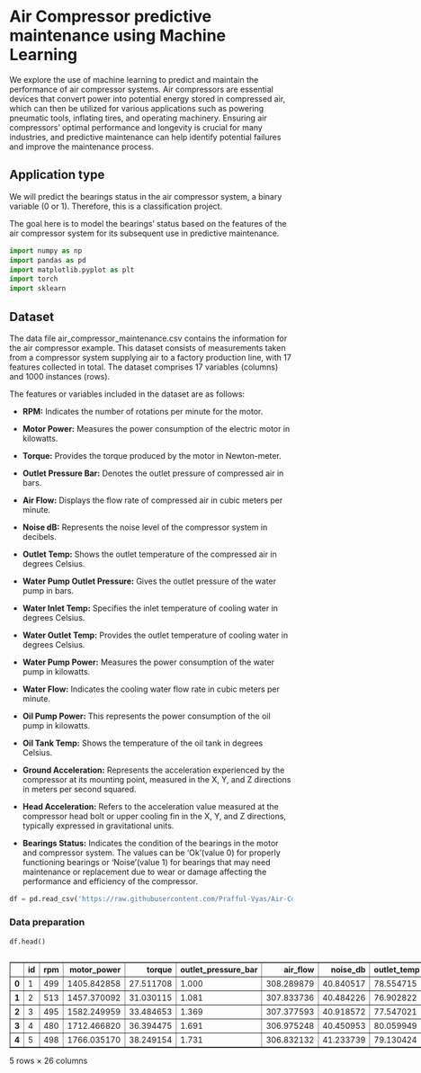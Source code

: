 # Air Compressor predictive maintenance using Machine Learning

We explore the use of machine learning to predict and maintain the performance of air compressor systems. Air compressors are essential devices that convert power into potential energy stored in compressed air, which can then be utilized for various applications such as powering pneumatic tools, inflating tires, and operating machinery. Ensuring air compressors’ optimal performance and longevity is crucial for many industries, and predictive maintenance can help identify potential failures and improve the maintenance process.

## Application type

We will predict the bearings status in the air compressor system, a binary variable (0 or 1). Therefore, this is a classification project.

The goal here is to model the bearings’ status based on the features of the air compressor system for its subsequent use in predictive maintenance.


```python
import numpy as np
import pandas as pd
import matplotlib.pyplot as plt
import torch
import sklearn
```

## Dataset

The data file air_compressor_maintenance.csv contains the information for the air compressor example. This dataset consists of measurements taken from a compressor system supplying air to a factory production line, with 17 features collected in total. The dataset comprises 17 variables (columns) and 1000 instances (rows).

The features or variables included in the dataset are as follows:



* **RPM:** Indicates the number of rotations per minute for the motor.

* **Motor Power:** Measures the power consumption of the electric motor in kilowatts.

* **Torque:** Provides the torque produced by the motor in Newton-meter.

* **Outlet Pressure Bar:** Denotes the outlet pressure of compressed air in bars.

* **Air Flow:** Displays the flow rate of compressed air in cubic meters per minute.

* **Noise dB:** Represents the noise level of the compressor system in decibels.

* **Outlet Temp:** Shows the outlet temperature of the compressed air in degrees Celsius.

* **Water Pump Outlet Pressure:** Gives the outlet pressure of the water pump in bars.

* **Water Inlet Temp:** Specifies the inlet temperature of cooling water in degrees Celsius.

* **Water Outlet Temp:** Provides the outlet temperature of cooling water in degrees Celsius.

* **Water Pump Power:** Measures the power consumption of the water pump in kilowatts.

* **Water Flow:** Indicates the cooling water flow rate in cubic meters per minute.

* **Oil Pump Power:** This represents the power consumption of the oil pump in kilowatts.

* **Oil Tank Temp:** Shows the temperature of the oil tank in degrees Celsius.

* **Ground Acceleration:** Represents the acceleration experienced by the compressor at its mounting point, measured in the X, Y, and Z directions in meters per second squared.

* **Head Acceleration:** Refers to the acceleration value measured at the compressor head bolt or upper cooling fin in the X, Y, and Z directions, typically expressed in gravitational units.

* **Bearings Status:** Indicates the condition of the bearings in the motor and compressor system. The values can be ‘Ok’(value 0) for properly functioning bearings or ‘Noise’(value 1) for bearings that may need maintenance or replacement due to wear or damage affecting the performance and efficiency of the compressor.





```python
df = pd.read_csv('https://raw.githubusercontent.com/Prafful-Vyas/Air-Compressor-predictive-maintenance-using-ML/main/aircompressor.csv')
```

### Data preparation


```python
df.head()
```





  <div id="df-cab05bbc-f856-4873-978d-690b4355c1cc" class="colab-df-container">
    <div>
<style scoped>
    .dataframe tbody tr th:only-of-type {
        vertical-align: middle;
    }

    .dataframe tbody tr th {
        vertical-align: top;
    }

    .dataframe thead th {
        text-align: right;
    }
</style>
<table border="1" class="dataframe">
  <thead>
    <tr style="text-align: right;">
      <th></th>
      <th>id</th>
      <th>rpm</th>
      <th>motor_power</th>
      <th>torque</th>
      <th>outlet_pressure_bar</th>
      <th>air_flow</th>
      <th>noise_db</th>
      <th>outlet_temp</th>
      <th>wpump_outlet_press</th>
      <th>water_inlet_temp</th>
      <th>...</th>
      <th>gaccy</th>
      <th>gaccz</th>
      <th>haccx</th>
      <th>haccy</th>
      <th>haccz</th>
      <th>bearings</th>
      <th>wpump</th>
      <th>radiator</th>
      <th>exvalve</th>
      <th>acmotor</th>
    </tr>
  </thead>
  <tbody>
    <tr>
      <th>0</th>
      <td>1</td>
      <td>499</td>
      <td>1405.842858</td>
      <td>27.511708</td>
      <td>1.000</td>
      <td>308.289879</td>
      <td>40.840517</td>
      <td>78.554715</td>
      <td>2.960632</td>
      <td>43.166392</td>
      <td>...</td>
      <td>0.383773</td>
      <td>2.649801</td>
      <td>1.213344</td>
      <td>1.409218</td>
      <td>2.962484</td>
      <td>0</td>
      <td>0</td>
      <td>0</td>
      <td>0</td>
      <td>Stable</td>
    </tr>
    <tr>
      <th>1</th>
      <td>2</td>
      <td>513</td>
      <td>1457.370092</td>
      <td>31.030115</td>
      <td>1.081</td>
      <td>307.833736</td>
      <td>40.484226</td>
      <td>76.902822</td>
      <td>2.536711</td>
      <td>47.342143</td>
      <td>...</td>
      <td>0.450954</td>
      <td>2.669423</td>
      <td>1.210674</td>
      <td>1.379050</td>
      <td>2.938135</td>
      <td>0</td>
      <td>0</td>
      <td>0</td>
      <td>0</td>
      <td>Stable</td>
    </tr>
    <tr>
      <th>2</th>
      <td>3</td>
      <td>495</td>
      <td>1582.249959</td>
      <td>33.484653</td>
      <td>1.369</td>
      <td>307.377593</td>
      <td>40.918572</td>
      <td>77.547021</td>
      <td>2.112789</td>
      <td>49.306593</td>
      <td>...</td>
      <td>0.443924</td>
      <td>2.772009</td>
      <td>1.210612</td>
      <td>1.373490</td>
      <td>2.991878</td>
      <td>0</td>
      <td>0</td>
      <td>0</td>
      <td>0</td>
      <td>Stable</td>
    </tr>
    <tr>
      <th>3</th>
      <td>4</td>
      <td>480</td>
      <td>1712.466820</td>
      <td>36.394475</td>
      <td>1.691</td>
      <td>306.975248</td>
      <td>40.450953</td>
      <td>80.059949</td>
      <td>2.087534</td>
      <td>46.886933</td>
      <td>...</td>
      <td>0.370457</td>
      <td>2.876056</td>
      <td>1.213223</td>
      <td>1.443234</td>
      <td>3.096158</td>
      <td>0</td>
      <td>0</td>
      <td>0</td>
      <td>0</td>
      <td>Stable</td>
    </tr>
    <tr>
      <th>4</th>
      <td>5</td>
      <td>498</td>
      <td>1766.035170</td>
      <td>38.249154</td>
      <td>1.731</td>
      <td>306.832132</td>
      <td>41.233739</td>
      <td>79.130424</td>
      <td>2.338877</td>
      <td>50.498100</td>
      <td>...</td>
      <td>0.383868</td>
      <td>2.849451</td>
      <td>1.209216</td>
      <td>1.405190</td>
      <td>3.059417</td>
      <td>0</td>
      <td>0</td>
      <td>0</td>
      <td>0</td>
      <td>Stable</td>
    </tr>
  </tbody>
</table>
<p>5 rows × 26 columns</p>
</div>
    <div class="colab-df-buttons">

  <div class="colab-df-container">
    <button class="colab-df-convert" onclick="convertToInteractive('df-cab05bbc-f856-4873-978d-690b4355c1cc')"
            title="Convert this dataframe to an interactive table."
            style="display:none;">

  <svg xmlns="http://www.w3.org/2000/svg" height="24px" viewBox="0 -960 960 960">
    <path d="M120-120v-720h720v720H120Zm60-500h600v-160H180v160Zm220 220h160v-160H400v160Zm0 220h160v-160H400v160ZM180-400h160v-160H180v160Zm440 0h160v-160H620v160ZM180-180h160v-160H180v160Zm440 0h160v-160H620v160Z"/>
  </svg>
    </button>

  <style>
    .colab-df-container {
      display:flex;
      gap: 12px;
    }

    .colab-df-convert {
      background-color: #E8F0FE;
      border: none;
      border-radius: 50%;
      cursor: pointer;
      display: none;
      fill: #1967D2;
      height: 32px;
      padding: 0 0 0 0;
      width: 32px;
    }

    .colab-df-convert:hover {
      background-color: #E2EBFA;
      box-shadow: 0px 1px 2px rgba(60, 64, 67, 0.3), 0px 1px 3px 1px rgba(60, 64, 67, 0.15);
      fill: #174EA6;
    }

    .colab-df-buttons div {
      margin-bottom: 4px;
    }

    [theme=dark] .colab-df-convert {
      background-color: #3B4455;
      fill: #D2E3FC;
    }

    [theme=dark] .colab-df-convert:hover {
      background-color: #434B5C;
      box-shadow: 0px 1px 3px 1px rgba(0, 0, 0, 0.15);
      filter: drop-shadow(0px 1px 2px rgba(0, 0, 0, 0.3));
      fill: #FFFFFF;
    }
  </style>

    <script>
      const buttonEl =
        document.querySelector('#df-cab05bbc-f856-4873-978d-690b4355c1cc button.colab-df-convert');
      buttonEl.style.display =
        google.colab.kernel.accessAllowed ? 'block' : 'none';

      async function convertToInteractive(key) {
        const element = document.querySelector('#df-cab05bbc-f856-4873-978d-690b4355c1cc');
        const dataTable =
          await google.colab.kernel.invokeFunction('convertToInteractive',
                                                    [key], {});
        if (!dataTable) return;

        const docLinkHtml = 'Like what you see? Visit the ' +
          '<a target="_blank" href=https://colab.research.google.com/notebooks/data_table.ipynb>data table notebook</a>'
          + ' to learn more about interactive tables.';
        element.innerHTML = '';
        dataTable['output_type'] = 'display_data';
        await google.colab.output.renderOutput(dataTable, element);
        const docLink = document.createElement('div');
        docLink.innerHTML = docLinkHtml;
        element.appendChild(docLink);
      }
    </script>
  </div>


<div id="df-77a3443a-1e7b-496a-bbac-c911adca5e75">
  <button class="colab-df-quickchart" onclick="quickchart('df-77a3443a-1e7b-496a-bbac-c911adca5e75')"
            title="Suggest charts"
            style="display:none;">

<svg xmlns="http://www.w3.org/2000/svg" height="24px"viewBox="0 0 24 24"
     width="24px">
    <g>
        <path d="M19 3H5c-1.1 0-2 .9-2 2v14c0 1.1.9 2 2 2h14c1.1 0 2-.9 2-2V5c0-1.1-.9-2-2-2zM9 17H7v-7h2v7zm4 0h-2V7h2v10zm4 0h-2v-4h2v4z"/>
    </g>
</svg>
  </button>

<style>
  .colab-df-quickchart {
      --bg-color: #E8F0FE;
      --fill-color: #1967D2;
      --hover-bg-color: #E2EBFA;
      --hover-fill-color: #174EA6;
      --disabled-fill-color: #AAA;
      --disabled-bg-color: #DDD;
  }

  [theme=dark] .colab-df-quickchart {
      --bg-color: #3B4455;
      --fill-color: #D2E3FC;
      --hover-bg-color: #434B5C;
      --hover-fill-color: #FFFFFF;
      --disabled-bg-color: #3B4455;
      --disabled-fill-color: #666;
  }

  .colab-df-quickchart {
    background-color: var(--bg-color);
    border: none;
    border-radius: 50%;
    cursor: pointer;
    display: none;
    fill: var(--fill-color);
    height: 32px;
    padding: 0;
    width: 32px;
  }

  .colab-df-quickchart:hover {
    background-color: var(--hover-bg-color);
    box-shadow: 0 1px 2px rgba(60, 64, 67, 0.3), 0 1px 3px 1px rgba(60, 64, 67, 0.15);
    fill: var(--button-hover-fill-color);
  }

  .colab-df-quickchart-complete:disabled,
  .colab-df-quickchart-complete:disabled:hover {
    background-color: var(--disabled-bg-color);
    fill: var(--disabled-fill-color);
    box-shadow: none;
  }

  .colab-df-spinner {
    border: 2px solid var(--fill-color);
    border-color: transparent;
    border-bottom-color: var(--fill-color);
    animation:
      spin 1s steps(1) infinite;
  }

  @keyframes spin {
    0% {
      border-color: transparent;
      border-bottom-color: var(--fill-color);
      border-left-color: var(--fill-color);
    }
    20% {
      border-color: transparent;
      border-left-color: var(--fill-color);
      border-top-color: var(--fill-color);
    }
    30% {
      border-color: transparent;
      border-left-color: var(--fill-color);
      border-top-color: var(--fill-color);
      border-right-color: var(--fill-color);
    }
    40% {
      border-color: transparent;
      border-right-color: var(--fill-color);
      border-top-color: var(--fill-color);
    }
    60% {
      border-color: transparent;
      border-right-color: var(--fill-color);
    }
    80% {
      border-color: transparent;
      border-right-color: var(--fill-color);
      border-bottom-color: var(--fill-color);
    }
    90% {
      border-color: transparent;
      border-bottom-color: var(--fill-color);
    }
  }
</style>

  <script>
    async function quickchart(key) {
      const quickchartButtonEl =
        document.querySelector('#' + key + ' button');
      quickchartButtonEl.disabled = true;  // To prevent multiple clicks.
      quickchartButtonEl.classList.add('colab-df-spinner');
      try {
        const charts = await google.colab.kernel.invokeFunction(
            'suggestCharts', [key], {});
      } catch (error) {
        console.error('Error during call to suggestCharts:', error);
      }
      quickchartButtonEl.classList.remove('colab-df-spinner');
      quickchartButtonEl.classList.add('colab-df-quickchart-complete');
    }
    (() => {
      let quickchartButtonEl =
        document.querySelector('#df-77a3443a-1e7b-496a-bbac-c911adca5e75 button');
      quickchartButtonEl.style.display =
        google.colab.kernel.accessAllowed ? 'block' : 'none';
    })();
  </script>
</div>

    </div>
  </div>





```python
# List of columns to be dropped
columns_to_drop = ['id','wpump', 'radiator', 'exvalve','acmotor']

# Drop the columns
df.drop(columns_to_drop, axis=1, inplace=True)

```


```python
# identify missing values
df.isnull().sum()
```




<div>
<style scoped>
    .dataframe tbody tr th:only-of-type {
        vertical-align: middle;
    }

    .dataframe tbody tr th {
        vertical-align: top;
    }

    .dataframe thead th {
        text-align: right;
    }
</style>
<table border="1" class="dataframe">
  <thead>
    <tr style="text-align: right;">
      <th></th>
      <th>0</th>
    </tr>
  </thead>
  <tbody>
    <tr>
      <th>rpm</th>
      <td>0</td>
    </tr>
    <tr>
      <th>motor_power</th>
      <td>0</td>
    </tr>
    <tr>
      <th>torque</th>
      <td>0</td>
    </tr>
    <tr>
      <th>outlet_pressure_bar</th>
      <td>0</td>
    </tr>
    <tr>
      <th>air_flow</th>
      <td>0</td>
    </tr>
    <tr>
      <th>noise_db</th>
      <td>0</td>
    </tr>
    <tr>
      <th>outlet_temp</th>
      <td>0</td>
    </tr>
    <tr>
      <th>wpump_outlet_press</th>
      <td>0</td>
    </tr>
    <tr>
      <th>water_inlet_temp</th>
      <td>0</td>
    </tr>
    <tr>
      <th>water_outlet_temp</th>
      <td>0</td>
    </tr>
    <tr>
      <th>wpump_power</th>
      <td>0</td>
    </tr>
    <tr>
      <th>water_flow</th>
      <td>0</td>
    </tr>
    <tr>
      <th>oilpump_power</th>
      <td>0</td>
    </tr>
    <tr>
      <th>oil_tank_temp</th>
      <td>0</td>
    </tr>
    <tr>
      <th>gaccx</th>
      <td>0</td>
    </tr>
    <tr>
      <th>gaccy</th>
      <td>0</td>
    </tr>
    <tr>
      <th>gaccz</th>
      <td>0</td>
    </tr>
    <tr>
      <th>haccx</th>
      <td>0</td>
    </tr>
    <tr>
      <th>haccy</th>
      <td>0</td>
    </tr>
    <tr>
      <th>haccz</th>
      <td>0</td>
    </tr>
    <tr>
      <th>bearings</th>
      <td>0</td>
    </tr>
  </tbody>
</table>
</div><br><label><b>dtype:</b> int64</label>




```python
# Adding timestamp of frequency = 1 minute to the dataset

import datetime

# Generate a time series with one-minute intervals
time_series = pd.date_range(start='00:00:00', end='16:39:00', freq='1min')

# Create a new DataFrame with timestamps
df['timestamp'] = time_series
df['timestamp'] = df['timestamp'].dt.time


# show the updated DataFrame
df.head()
```





  <div id="df-5aa7de26-43ad-4fc9-8398-f0499ea47e1c" class="colab-df-container">
    <div>
<style scoped>
    .dataframe tbody tr th:only-of-type {
        vertical-align: middle;
    }

    .dataframe tbody tr th {
        vertical-align: top;
    }

    .dataframe thead th {
        text-align: right;
    }
</style>
<table border="1" class="dataframe">
  <thead>
    <tr style="text-align: right;">
      <th></th>
      <th>rpm</th>
      <th>motor_power</th>
      <th>torque</th>
      <th>outlet_pressure_bar</th>
      <th>air_flow</th>
      <th>noise_db</th>
      <th>outlet_temp</th>
      <th>wpump_outlet_press</th>
      <th>water_inlet_temp</th>
      <th>water_outlet_temp</th>
      <th>...</th>
      <th>oilpump_power</th>
      <th>oil_tank_temp</th>
      <th>gaccx</th>
      <th>gaccy</th>
      <th>gaccz</th>
      <th>haccx</th>
      <th>haccy</th>
      <th>haccz</th>
      <th>bearings</th>
      <th>timestamp</th>
    </tr>
  </thead>
  <tbody>
    <tr>
      <th>0</th>
      <td>499</td>
      <td>1405.842858</td>
      <td>27.511708</td>
      <td>1.000</td>
      <td>308.289879</td>
      <td>40.840517</td>
      <td>78.554715</td>
      <td>2.960632</td>
      <td>43.166392</td>
      <td>47.259238</td>
      <td>...</td>
      <td>300.372921</td>
      <td>45.806178</td>
      <td>0.711820</td>
      <td>0.383773</td>
      <td>2.649801</td>
      <td>1.213344</td>
      <td>1.409218</td>
      <td>2.962484</td>
      <td>0</td>
      <td>00:00:00</td>
    </tr>
    <tr>
      <th>1</th>
      <td>513</td>
      <td>1457.370092</td>
      <td>31.030115</td>
      <td>1.081</td>
      <td>307.833736</td>
      <td>40.484226</td>
      <td>76.902822</td>
      <td>2.536711</td>
      <td>47.342143</td>
      <td>55.025653</td>
      <td>...</td>
      <td>301.391605</td>
      <td>45.825384</td>
      <td>0.704667</td>
      <td>0.450954</td>
      <td>2.669423</td>
      <td>1.210674</td>
      <td>1.379050</td>
      <td>2.938135</td>
      <td>0</td>
      <td>00:01:00</td>
    </tr>
    <tr>
      <th>2</th>
      <td>495</td>
      <td>1582.249959</td>
      <td>33.484653</td>
      <td>1.369</td>
      <td>307.377593</td>
      <td>40.918572</td>
      <td>77.547021</td>
      <td>2.112789</td>
      <td>49.306593</td>
      <td>50.505622</td>
      <td>...</td>
      <td>300.973376</td>
      <td>45.844730</td>
      <td>0.704828</td>
      <td>0.443924</td>
      <td>2.772009</td>
      <td>1.210612</td>
      <td>1.373490</td>
      <td>2.991878</td>
      <td>0</td>
      <td>00:02:00</td>
    </tr>
    <tr>
      <th>3</th>
      <td>480</td>
      <td>1712.466820</td>
      <td>36.394475</td>
      <td>1.691</td>
      <td>306.975248</td>
      <td>40.450953</td>
      <td>80.059949</td>
      <td>2.087534</td>
      <td>46.886933</td>
      <td>58.706376</td>
      <td>...</td>
      <td>300.355630</td>
      <td>45.817046</td>
      <td>0.726604</td>
      <td>0.370457</td>
      <td>2.876056</td>
      <td>1.213223</td>
      <td>1.443234</td>
      <td>3.096158</td>
      <td>0</td>
      <td>00:03:00</td>
    </tr>
    <tr>
      <th>4</th>
      <td>498</td>
      <td>1766.035170</td>
      <td>38.249154</td>
      <td>1.731</td>
      <td>306.832132</td>
      <td>41.233739</td>
      <td>79.130424</td>
      <td>2.338877</td>
      <td>50.498100</td>
      <td>54.046362</td>
      <td>...</td>
      <td>300.440568</td>
      <td>45.817640</td>
      <td>0.707785</td>
      <td>0.383868</td>
      <td>2.849451</td>
      <td>1.209216</td>
      <td>1.405190</td>
      <td>3.059417</td>
      <td>0</td>
      <td>00:04:00</td>
    </tr>
  </tbody>
</table>
<p>5 rows × 22 columns</p>
</div>
    <div class="colab-df-buttons">

  <div class="colab-df-container">
    <button class="colab-df-convert" onclick="convertToInteractive('df-5aa7de26-43ad-4fc9-8398-f0499ea47e1c')"
            title="Convert this dataframe to an interactive table."
            style="display:none;">

  <svg xmlns="http://www.w3.org/2000/svg" height="24px" viewBox="0 -960 960 960">
    <path d="M120-120v-720h720v720H120Zm60-500h600v-160H180v160Zm220 220h160v-160H400v160Zm0 220h160v-160H400v160ZM180-400h160v-160H180v160Zm440 0h160v-160H620v160ZM180-180h160v-160H180v160Zm440 0h160v-160H620v160Z"/>
  </svg>
    </button>

  <style>
    .colab-df-container {
      display:flex;
      gap: 12px;
    }

    .colab-df-convert {
      background-color: #E8F0FE;
      border: none;
      border-radius: 50%;
      cursor: pointer;
      display: none;
      fill: #1967D2;
      height: 32px;
      padding: 0 0 0 0;
      width: 32px;
    }

    .colab-df-convert:hover {
      background-color: #E2EBFA;
      box-shadow: 0px 1px 2px rgba(60, 64, 67, 0.3), 0px 1px 3px 1px rgba(60, 64, 67, 0.15);
      fill: #174EA6;
    }

    .colab-df-buttons div {
      margin-bottom: 4px;
    }

    [theme=dark] .colab-df-convert {
      background-color: #3B4455;
      fill: #D2E3FC;
    }

    [theme=dark] .colab-df-convert:hover {
      background-color: #434B5C;
      box-shadow: 0px 1px 3px 1px rgba(0, 0, 0, 0.15);
      filter: drop-shadow(0px 1px 2px rgba(0, 0, 0, 0.3));
      fill: #FFFFFF;
    }
  </style>

    <script>
      const buttonEl =
        document.querySelector('#df-5aa7de26-43ad-4fc9-8398-f0499ea47e1c button.colab-df-convert');
      buttonEl.style.display =
        google.colab.kernel.accessAllowed ? 'block' : 'none';

      async function convertToInteractive(key) {
        const element = document.querySelector('#df-5aa7de26-43ad-4fc9-8398-f0499ea47e1c');
        const dataTable =
          await google.colab.kernel.invokeFunction('convertToInteractive',
                                                    [key], {});
        if (!dataTable) return;

        const docLinkHtml = 'Like what you see? Visit the ' +
          '<a target="_blank" href=https://colab.research.google.com/notebooks/data_table.ipynb>data table notebook</a>'
          + ' to learn more about interactive tables.';
        element.innerHTML = '';
        dataTable['output_type'] = 'display_data';
        await google.colab.output.renderOutput(dataTable, element);
        const docLink = document.createElement('div');
        docLink.innerHTML = docLinkHtml;
        element.appendChild(docLink);
      }
    </script>
  </div>


<div id="df-8a9b63f9-0ac3-4d49-af87-c7aea3924f67">
  <button class="colab-df-quickchart" onclick="quickchart('df-8a9b63f9-0ac3-4d49-af87-c7aea3924f67')"
            title="Suggest charts"
            style="display:none;">

<svg xmlns="http://www.w3.org/2000/svg" height="24px"viewBox="0 0 24 24"
     width="24px">
    <g>
        <path d="M19 3H5c-1.1 0-2 .9-2 2v14c0 1.1.9 2 2 2h14c1.1 0 2-.9 2-2V5c0-1.1-.9-2-2-2zM9 17H7v-7h2v7zm4 0h-2V7h2v10zm4 0h-2v-4h2v4z"/>
    </g>
</svg>
  </button>

<style>
  .colab-df-quickchart {
      --bg-color: #E8F0FE;
      --fill-color: #1967D2;
      --hover-bg-color: #E2EBFA;
      --hover-fill-color: #174EA6;
      --disabled-fill-color: #AAA;
      --disabled-bg-color: #DDD;
  }

  [theme=dark] .colab-df-quickchart {
      --bg-color: #3B4455;
      --fill-color: #D2E3FC;
      --hover-bg-color: #434B5C;
      --hover-fill-color: #FFFFFF;
      --disabled-bg-color: #3B4455;
      --disabled-fill-color: #666;
  }

  .colab-df-quickchart {
    background-color: var(--bg-color);
    border: none;
    border-radius: 50%;
    cursor: pointer;
    display: none;
    fill: var(--fill-color);
    height: 32px;
    padding: 0;
    width: 32px;
  }

  .colab-df-quickchart:hover {
    background-color: var(--hover-bg-color);
    box-shadow: 0 1px 2px rgba(60, 64, 67, 0.3), 0 1px 3px 1px rgba(60, 64, 67, 0.15);
    fill: var(--button-hover-fill-color);
  }

  .colab-df-quickchart-complete:disabled,
  .colab-df-quickchart-complete:disabled:hover {
    background-color: var(--disabled-bg-color);
    fill: var(--disabled-fill-color);
    box-shadow: none;
  }

  .colab-df-spinner {
    border: 2px solid var(--fill-color);
    border-color: transparent;
    border-bottom-color: var(--fill-color);
    animation:
      spin 1s steps(1) infinite;
  }

  @keyframes spin {
    0% {
      border-color: transparent;
      border-bottom-color: var(--fill-color);
      border-left-color: var(--fill-color);
    }
    20% {
      border-color: transparent;
      border-left-color: var(--fill-color);
      border-top-color: var(--fill-color);
    }
    30% {
      border-color: transparent;
      border-left-color: var(--fill-color);
      border-top-color: var(--fill-color);
      border-right-color: var(--fill-color);
    }
    40% {
      border-color: transparent;
      border-right-color: var(--fill-color);
      border-top-color: var(--fill-color);
    }
    60% {
      border-color: transparent;
      border-right-color: var(--fill-color);
    }
    80% {
      border-color: transparent;
      border-right-color: var(--fill-color);
      border-bottom-color: var(--fill-color);
    }
    90% {
      border-color: transparent;
      border-bottom-color: var(--fill-color);
    }
  }
</style>

  <script>
    async function quickchart(key) {
      const quickchartButtonEl =
        document.querySelector('#' + key + ' button');
      quickchartButtonEl.disabled = true;  // To prevent multiple clicks.
      quickchartButtonEl.classList.add('colab-df-spinner');
      try {
        const charts = await google.colab.kernel.invokeFunction(
            'suggestCharts', [key], {});
      } catch (error) {
        console.error('Error during call to suggestCharts:', error);
      }
      quickchartButtonEl.classList.remove('colab-df-spinner');
      quickchartButtonEl.classList.add('colab-df-quickchart-complete');
    }
    (() => {
      let quickchartButtonEl =
        document.querySelector('#df-8a9b63f9-0ac3-4d49-af87-c7aea3924f67 button');
      quickchartButtonEl.style.display =
        google.colab.kernel.accessAllowed ? 'block' : 'none';
    })();
  </script>
</div>

    </div>
  </div>





```python
# checking for no. of unique values in bearings
df.groupby(df['bearings']).size()
```




<div>
<style scoped>
    .dataframe tbody tr th:only-of-type {
        vertical-align: middle;
    }

    .dataframe tbody tr th {
        vertical-align: top;
    }

    .dataframe thead th {
        text-align: right;
    }
</style>
<table border="1" class="dataframe">
  <thead>
    <tr style="text-align: right;">
      <th></th>
      <th>0</th>
    </tr>
    <tr>
      <th>bearings</th>
      <th></th>
    </tr>
  </thead>
  <tbody>
    <tr>
      <th>0</th>
      <td>800</td>
    </tr>
    <tr>
      <th>1</th>
      <td>200</td>
    </tr>
  </tbody>
</table>
</div><br><label><b>dtype:</b> int64</label>




```python
df.dtypes
```




<div>
<style scoped>
    .dataframe tbody tr th:only-of-type {
        vertical-align: middle;
    }

    .dataframe tbody tr th {
        vertical-align: top;
    }

    .dataframe thead th {
        text-align: right;
    }
</style>
<table border="1" class="dataframe">
  <thead>
    <tr style="text-align: right;">
      <th></th>
      <th>0</th>
    </tr>
  </thead>
  <tbody>
    <tr>
      <th>rpm</th>
      <td>int64</td>
    </tr>
    <tr>
      <th>motor_power</th>
      <td>float64</td>
    </tr>
    <tr>
      <th>torque</th>
      <td>float64</td>
    </tr>
    <tr>
      <th>outlet_pressure_bar</th>
      <td>float64</td>
    </tr>
    <tr>
      <th>air_flow</th>
      <td>float64</td>
    </tr>
    <tr>
      <th>noise_db</th>
      <td>float64</td>
    </tr>
    <tr>
      <th>outlet_temp</th>
      <td>float64</td>
    </tr>
    <tr>
      <th>wpump_outlet_press</th>
      <td>float64</td>
    </tr>
    <tr>
      <th>water_inlet_temp</th>
      <td>float64</td>
    </tr>
    <tr>
      <th>water_outlet_temp</th>
      <td>float64</td>
    </tr>
    <tr>
      <th>wpump_power</th>
      <td>float64</td>
    </tr>
    <tr>
      <th>water_flow</th>
      <td>float64</td>
    </tr>
    <tr>
      <th>oilpump_power</th>
      <td>float64</td>
    </tr>
    <tr>
      <th>oil_tank_temp</th>
      <td>float64</td>
    </tr>
    <tr>
      <th>gaccx</th>
      <td>float64</td>
    </tr>
    <tr>
      <th>gaccy</th>
      <td>float64</td>
    </tr>
    <tr>
      <th>gaccz</th>
      <td>float64</td>
    </tr>
    <tr>
      <th>haccx</th>
      <td>float64</td>
    </tr>
    <tr>
      <th>haccy</th>
      <td>float64</td>
    </tr>
    <tr>
      <th>haccz</th>
      <td>float64</td>
    </tr>
    <tr>
      <th>bearings</th>
      <td>int64</td>
    </tr>
    <tr>
      <th>timestamp</th>
      <td>object</td>
    </tr>
  </tbody>
</table>
</div><br><label><b>dtype:</b> object</label>




```python
def time_to_minutes(time_obj):
    return (time_obj.hour * 60) + time_obj.minute

df['time_minutes'] = df['timestamp'].apply(time_to_minutes).astype(float)
```


```python
df.head()
```





  <div id="df-7007db85-862f-4ce4-bf06-8411ba14c2d4" class="colab-df-container">
    <div>
<style scoped>
    .dataframe tbody tr th:only-of-type {
        vertical-align: middle;
    }

    .dataframe tbody tr th {
        vertical-align: top;
    }

    .dataframe thead th {
        text-align: right;
    }
</style>
<table border="1" class="dataframe">
  <thead>
    <tr style="text-align: right;">
      <th></th>
      <th>rpm</th>
      <th>motor_power</th>
      <th>torque</th>
      <th>outlet_pressure_bar</th>
      <th>air_flow</th>
      <th>noise_db</th>
      <th>outlet_temp</th>
      <th>wpump_outlet_press</th>
      <th>water_inlet_temp</th>
      <th>water_outlet_temp</th>
      <th>...</th>
      <th>oil_tank_temp</th>
      <th>gaccx</th>
      <th>gaccy</th>
      <th>gaccz</th>
      <th>haccx</th>
      <th>haccy</th>
      <th>haccz</th>
      <th>bearings</th>
      <th>timestamp</th>
      <th>time_minutes</th>
    </tr>
  </thead>
  <tbody>
    <tr>
      <th>0</th>
      <td>499</td>
      <td>1405.842858</td>
      <td>27.511708</td>
      <td>1.000</td>
      <td>308.289879</td>
      <td>40.840517</td>
      <td>78.554715</td>
      <td>2.960632</td>
      <td>43.166392</td>
      <td>47.259238</td>
      <td>...</td>
      <td>45.806178</td>
      <td>0.711820</td>
      <td>0.383773</td>
      <td>2.649801</td>
      <td>1.213344</td>
      <td>1.409218</td>
      <td>2.962484</td>
      <td>0</td>
      <td>00:00:00</td>
      <td>0.0</td>
    </tr>
    <tr>
      <th>1</th>
      <td>513</td>
      <td>1457.370092</td>
      <td>31.030115</td>
      <td>1.081</td>
      <td>307.833736</td>
      <td>40.484226</td>
      <td>76.902822</td>
      <td>2.536711</td>
      <td>47.342143</td>
      <td>55.025653</td>
      <td>...</td>
      <td>45.825384</td>
      <td>0.704667</td>
      <td>0.450954</td>
      <td>2.669423</td>
      <td>1.210674</td>
      <td>1.379050</td>
      <td>2.938135</td>
      <td>0</td>
      <td>00:01:00</td>
      <td>1.0</td>
    </tr>
    <tr>
      <th>2</th>
      <td>495</td>
      <td>1582.249959</td>
      <td>33.484653</td>
      <td>1.369</td>
      <td>307.377593</td>
      <td>40.918572</td>
      <td>77.547021</td>
      <td>2.112789</td>
      <td>49.306593</td>
      <td>50.505622</td>
      <td>...</td>
      <td>45.844730</td>
      <td>0.704828</td>
      <td>0.443924</td>
      <td>2.772009</td>
      <td>1.210612</td>
      <td>1.373490</td>
      <td>2.991878</td>
      <td>0</td>
      <td>00:02:00</td>
      <td>2.0</td>
    </tr>
    <tr>
      <th>3</th>
      <td>480</td>
      <td>1712.466820</td>
      <td>36.394475</td>
      <td>1.691</td>
      <td>306.975248</td>
      <td>40.450953</td>
      <td>80.059949</td>
      <td>2.087534</td>
      <td>46.886933</td>
      <td>58.706376</td>
      <td>...</td>
      <td>45.817046</td>
      <td>0.726604</td>
      <td>0.370457</td>
      <td>2.876056</td>
      <td>1.213223</td>
      <td>1.443234</td>
      <td>3.096158</td>
      <td>0</td>
      <td>00:03:00</td>
      <td>3.0</td>
    </tr>
    <tr>
      <th>4</th>
      <td>498</td>
      <td>1766.035170</td>
      <td>38.249154</td>
      <td>1.731</td>
      <td>306.832132</td>
      <td>41.233739</td>
      <td>79.130424</td>
      <td>2.338877</td>
      <td>50.498100</td>
      <td>54.046362</td>
      <td>...</td>
      <td>45.817640</td>
      <td>0.707785</td>
      <td>0.383868</td>
      <td>2.849451</td>
      <td>1.209216</td>
      <td>1.405190</td>
      <td>3.059417</td>
      <td>0</td>
      <td>00:04:00</td>
      <td>4.0</td>
    </tr>
  </tbody>
</table>
<p>5 rows × 23 columns</p>
</div>
    <div class="colab-df-buttons">

  <div class="colab-df-container">
    <button class="colab-df-convert" onclick="convertToInteractive('df-7007db85-862f-4ce4-bf06-8411ba14c2d4')"
            title="Convert this dataframe to an interactive table."
            style="display:none;">

  <svg xmlns="http://www.w3.org/2000/svg" height="24px" viewBox="0 -960 960 960">
    <path d="M120-120v-720h720v720H120Zm60-500h600v-160H180v160Zm220 220h160v-160H400v160Zm0 220h160v-160H400v160ZM180-400h160v-160H180v160Zm440 0h160v-160H620v160ZM180-180h160v-160H180v160Zm440 0h160v-160H620v160Z"/>
  </svg>
    </button>

  <style>
    .colab-df-container {
      display:flex;
      gap: 12px;
    }

    .colab-df-convert {
      background-color: #E8F0FE;
      border: none;
      border-radius: 50%;
      cursor: pointer;
      display: none;
      fill: #1967D2;
      height: 32px;
      padding: 0 0 0 0;
      width: 32px;
    }

    .colab-df-convert:hover {
      background-color: #E2EBFA;
      box-shadow: 0px 1px 2px rgba(60, 64, 67, 0.3), 0px 1px 3px 1px rgba(60, 64, 67, 0.15);
      fill: #174EA6;
    }

    .colab-df-buttons div {
      margin-bottom: 4px;
    }

    [theme=dark] .colab-df-convert {
      background-color: #3B4455;
      fill: #D2E3FC;
    }

    [theme=dark] .colab-df-convert:hover {
      background-color: #434B5C;
      box-shadow: 0px 1px 3px 1px rgba(0, 0, 0, 0.15);
      filter: drop-shadow(0px 1px 2px rgba(0, 0, 0, 0.3));
      fill: #FFFFFF;
    }
  </style>

    <script>
      const buttonEl =
        document.querySelector('#df-7007db85-862f-4ce4-bf06-8411ba14c2d4 button.colab-df-convert');
      buttonEl.style.display =
        google.colab.kernel.accessAllowed ? 'block' : 'none';

      async function convertToInteractive(key) {
        const element = document.querySelector('#df-7007db85-862f-4ce4-bf06-8411ba14c2d4');
        const dataTable =
          await google.colab.kernel.invokeFunction('convertToInteractive',
                                                    [key], {});
        if (!dataTable) return;

        const docLinkHtml = 'Like what you see? Visit the ' +
          '<a target="_blank" href=https://colab.research.google.com/notebooks/data_table.ipynb>data table notebook</a>'
          + ' to learn more about interactive tables.';
        element.innerHTML = '';
        dataTable['output_type'] = 'display_data';
        await google.colab.output.renderOutput(dataTable, element);
        const docLink = document.createElement('div');
        docLink.innerHTML = docLinkHtml;
        element.appendChild(docLink);
      }
    </script>
  </div>


<div id="df-27abdd93-691b-4254-8e62-847c376538ed">
  <button class="colab-df-quickchart" onclick="quickchart('df-27abdd93-691b-4254-8e62-847c376538ed')"
            title="Suggest charts"
            style="display:none;">

<svg xmlns="http://www.w3.org/2000/svg" height="24px"viewBox="0 0 24 24"
     width="24px">
    <g>
        <path d="M19 3H5c-1.1 0-2 .9-2 2v14c0 1.1.9 2 2 2h14c1.1 0 2-.9 2-2V5c0-1.1-.9-2-2-2zM9 17H7v-7h2v7zm4 0h-2V7h2v10zm4 0h-2v-4h2v4z"/>
    </g>
</svg>
  </button>

<style>
  .colab-df-quickchart {
      --bg-color: #E8F0FE;
      --fill-color: #1967D2;
      --hover-bg-color: #E2EBFA;
      --hover-fill-color: #174EA6;
      --disabled-fill-color: #AAA;
      --disabled-bg-color: #DDD;
  }

  [theme=dark] .colab-df-quickchart {
      --bg-color: #3B4455;
      --fill-color: #D2E3FC;
      --hover-bg-color: #434B5C;
      --hover-fill-color: #FFFFFF;
      --disabled-bg-color: #3B4455;
      --disabled-fill-color: #666;
  }

  .colab-df-quickchart {
    background-color: var(--bg-color);
    border: none;
    border-radius: 50%;
    cursor: pointer;
    display: none;
    fill: var(--fill-color);
    height: 32px;
    padding: 0;
    width: 32px;
  }

  .colab-df-quickchart:hover {
    background-color: var(--hover-bg-color);
    box-shadow: 0 1px 2px rgba(60, 64, 67, 0.3), 0 1px 3px 1px rgba(60, 64, 67, 0.15);
    fill: var(--button-hover-fill-color);
  }

  .colab-df-quickchart-complete:disabled,
  .colab-df-quickchart-complete:disabled:hover {
    background-color: var(--disabled-bg-color);
    fill: var(--disabled-fill-color);
    box-shadow: none;
  }

  .colab-df-spinner {
    border: 2px solid var(--fill-color);
    border-color: transparent;
    border-bottom-color: var(--fill-color);
    animation:
      spin 1s steps(1) infinite;
  }

  @keyframes spin {
    0% {
      border-color: transparent;
      border-bottom-color: var(--fill-color);
      border-left-color: var(--fill-color);
    }
    20% {
      border-color: transparent;
      border-left-color: var(--fill-color);
      border-top-color: var(--fill-color);
    }
    30% {
      border-color: transparent;
      border-left-color: var(--fill-color);
      border-top-color: var(--fill-color);
      border-right-color: var(--fill-color);
    }
    40% {
      border-color: transparent;
      border-right-color: var(--fill-color);
      border-top-color: var(--fill-color);
    }
    60% {
      border-color: transparent;
      border-right-color: var(--fill-color);
    }
    80% {
      border-color: transparent;
      border-right-color: var(--fill-color);
      border-bottom-color: var(--fill-color);
    }
    90% {
      border-color: transparent;
      border-bottom-color: var(--fill-color);
    }
  }
</style>

  <script>
    async function quickchart(key) {
      const quickchartButtonEl =
        document.querySelector('#' + key + ' button');
      quickchartButtonEl.disabled = true;  // To prevent multiple clicks.
      quickchartButtonEl.classList.add('colab-df-spinner');
      try {
        const charts = await google.colab.kernel.invokeFunction(
            'suggestCharts', [key], {});
      } catch (error) {
        console.error('Error during call to suggestCharts:', error);
      }
      quickchartButtonEl.classList.remove('colab-df-spinner');
      quickchartButtonEl.classList.add('colab-df-quickchart-complete');
    }
    (() => {
      let quickchartButtonEl =
        document.querySelector('#df-27abdd93-691b-4254-8e62-847c376538ed button');
      quickchartButtonEl.style.display =
        google.colab.kernel.accessAllowed ? 'block' : 'none';
    })();
  </script>
</div>

    </div>
  </div>




### Data Exploration


```python
# List of 20 column names to plot
columns_to_plot = df.columns[:20]

# Create a figure and 20 subplots
fig, axs = plt.subplots(20, 1, figsize=(10, 40))

# Iterate over the columns and plot each time series
for i, col in enumerate(columns_to_plot):
    axs[i].plot(df.index, df[col], linewidth=2)
    axs[i].set_title(f'{col} Time Series Plot')
    axs[i].set_xlabel('Timestamp')
    axs[i].set_ylabel(f'{col}')
    axs[i].grid(True)

plt.tight_layout()
plt.show()

```


    
![png](Air_Compressor_predictive_maintenance_using_ML_files/Air_Compressor_predictive_maintenance_using_ML_18_0.png)
    



```python
fig, ax = plt.subplots()
labels = 'Ok', 'Noisy'

ax.pie(df.groupby('bearings').size(),labels=labels, autopct='%1.1f%%')
ax.set_title('bearings pie chart')
plt.show()

```


    
![png](Air_Compressor_predictive_maintenance_using_ML_files/Air_Compressor_predictive_maintenance_using_ML_19_0.png)
    


**Note:** Imbalanced Dataset

### Train Test Split


```python
import sklearn

from sklearn.model_selection import train_test_split
X, y = df.iloc[:,0:20].values, df.iloc[:,-3].values
X_train, X_test, y_train, y_test = train_test_split(X, y,
                                                    test_size=0.3,
                                                    random_state=0,
                                                    stratify=y)
```

### Standardization


```python
from sklearn.preprocessing import StandardScaler
sc = StandardScaler()
X_train_std = sc.fit_transform(X_train)
X_test_std = sc.transform(X_test)
```

### Principal Component Analysis


```python
import numpy as np
cov_mat = np.cov(X_train_std.T)
eigen_vals, eigen_vecs = np.linalg.eig(cov_mat)
print('\nEigenvalues \n', eigen_vals)
```

    
    Eigenvalues 
     [9.80374937e+00 4.98121839e+00 1.43755351e+00 9.99091592e-01
     6.43175289e-01 6.10357861e-01 4.88037898e-01 3.05361922e-01
     2.30333753e-01 1.78271435e-01 1.02322243e-01 9.17528502e-02
     4.51574820e-02 3.71015881e-02 3.48879482e-02 1.79832586e-02
     9.45729912e-03 1.00000938e-02 2.79571812e-03 2.81142872e-06]



```python
# variance explained ratios
tot = sum(eigen_vals)
var_exp = [(i / tot) for i in sorted(eigen_vals, reverse=True)]
cum_var_exp = np.cumsum(var_exp)

import matplotlib.pyplot as plt
plt.bar(range(0,20), var_exp, align='center',
        label='Individual explained variance')

plt.step(range(0,20), cum_var_exp, where='mid',
         label='Cumulative explained variance')

plt.ylabel('Explained variance ratio')
plt.xlabel('Principal component index')
plt.legend(loc='best')
plt.tight_layout()
plt.show()
```


    
![png](Air_Compressor_predictive_maintenance_using_ML_files/Air_Compressor_predictive_maintenance_using_ML_27_0.png)
    


First two principal components explain almost 80% of the variance


```python
# Make a list of (eigenvalue, eigenvector) tuples
eigen_pairs = [(np.abs(eigen_vals[i]), eigen_vecs[:, i])
                for i in range(len(eigen_vals))]

# sort the (eigenvalue, eigenvector) tuples from high to low
eigen_pairs.sort(key=lambda k: k[0], reverse=True)
```


```python
w = np.hstack((eigen_pairs[0][1][:, np.newaxis],
               eigen_pairs[1][1][:, np.newaxis]))

print('Matrix W:\n', w)
```

    Matrix W:
     [[ 0.283677    0.16020503]
     [ 0.2682694  -0.1695857 ]
     [ 0.02365577 -0.43964721]
     [ 0.10058431 -0.41256676]
     [ 0.24039993  0.15713152]
     [ 0.26862044  0.10509479]
     [ 0.30332413 -0.09070131]
     [ 0.19859076 -0.07315549]
     [ 0.2999123  -0.08962555]
     [ 0.29843151 -0.08872808]
     [ 0.27112269 -0.0921965 ]
     [-0.09399512  0.01005909]
     [-0.0195826   0.02042695]
     [ 0.30034041 -0.09199941]
     [-0.26722188 -0.1895304 ]
     [-0.19702187 -0.15640544]
     [ 0.03880195 -0.43473059]
     [-0.26650931 -0.18763302]
     [-0.20082893 -0.14996399]
     [ 0.02144326 -0.43852245]]



```python
X_train_std[0].dot(w)
```




    array([ 0.80685128, -1.38824518])




```python
X_train_pca = X_train_std.dot(w)
```


```python
colors = ['r', 'b', 'g']
markers = ['o', 's', '^']

for l, c, m in zip(np.unique(y_train), colors, markers):
    plt.scatter(X_train_pca[y_train == l, 0],
                X_train_pca[y_train == l, 1],
                c=c, label=f'Class{l}', marker=m)

plt.xlabel('PC 1')
plt.ylabel('PC 2')
plt.legend(loc='lower left')
plt.tight_layout()
plt.show()
```


    
![png](Air_Compressor_predictive_maintenance_using_ML_files/Air_Compressor_predictive_maintenance_using_ML_33_0.png)
    



```python
from sklearn.decomposition import PCA

# initializing the PCA transformer
pca = PCA(n_components=2)

# dimensionality reduction:
X_train_pca = pca.fit_transform(X_train_std)
X_test_pca = pca.transform(X_test_std)
```


```python
def get_most_contributing_features(loading_vectors, feature_names, n_top_features=5):
    """
    Finds the most contributing features for each principal component.

    Args:
        loading_vectors (np.ndarray): The loading vectors from PCA.
        feature_names (list): List of feature names.
        n_top_features (int): Number of top contributing features to return.

    Returns:
        dict: A dictionary where keys are principal component indices and values are
              lists of tuples (feature_name, contribution).
    """
    top_features = {}
    for i, component in enumerate(loading_vectors):
        feature_contributions = [(abs(component[j]), feature_names[j]) for j in range(len(component))]
        feature_contributions.sort(reverse=True)  # Sort by absolute contribution
        top_features[f'PC{i+1}'] = [(name, contribution) for contribution, name in feature_contributions[:n_top_features]]
    return top_features

# Assuming 'feature_names' is a list of your feature names
top_features = get_most_contributing_features(eigen_vecs, feature_names=df.columns[:20].tolist())

# Print the top contributing features
for pc, features in top_features.items():
    print(f"{pc}:")
    for feature, contribution in features:
        print(f"  {feature}: {contribution:.4f}")
```

    PC1:
      gaccy: 0.5791
      gaccz: 0.5386
      oilpump_power: 0.3058
      rpm: 0.2837
      water_outlet_temp: 0.2380
    PC2:
      water_flow: 0.6949
      wpump_power: 0.5275
      rpm: 0.2683
      torque: 0.2122
      wpump_outlet_press: 0.1701
    PC3:
      haccy: 0.6698
      oilpump_power: 0.4729
      motor_power: 0.4396
      gaccy: 0.2456
      gaccz: 0.2003
    PC4:
      haccy: 0.7259
      motor_power: 0.4126
      oilpump_power: 0.4066
      gaccy: 0.2075
      water_outlet_temp: 0.1498
    PC5:
      wpump_outlet_press: 0.7437
      air_flow: 0.3994
      water_outlet_temp: 0.3087
      rpm: 0.2404
      wpump_power: 0.2312
    PC6:
      wpump_power: 0.7395
      water_flow: 0.3568
      air_flow: 0.2926
      rpm: 0.2686
      torque: 0.2684
    PC7:
      gaccz: 0.7427
      gaccy: 0.4583
      rpm: 0.3033
      water_outlet_temp: 0.1577
      water_flow: 0.1525
    PC8:
      noise_db: 0.8092
      outlet_temp: 0.4362
      air_flow: 0.2729
      rpm: 0.1986
      torque: 0.1768
    PC9:
      oil_tank_temp: 0.8511
      rpm: 0.2999
      gaccy: 0.2131
      water_flow: 0.1923
      water_outlet_temp: 0.1857
    PC10:
      gaccx: 0.6984
      oil_tank_temp: 0.3979
      water_flow: 0.3123
      rpm: 0.2984
      gaccy: 0.2031
    PC11:
      water_inlet_temp: 0.8945
      water_outlet_temp: 0.2796
      rpm: 0.2711
      torque: 0.1510
      motor_power: 0.0922
    PC12:
      torque: 0.7628
      water_flow: 0.3980
      water_inlet_temp: 0.2315
      noise_db: 0.2250
      wpump_power: 0.2039
    PC13:
      outlet_pressure_bar: 0.9968
      noise_db: 0.0413
      wpump_outlet_press: 0.0295
      torque: 0.0289
      oil_tank_temp: 0.0212
    PC14:
      gaccx: 0.6739
      gaccy: 0.4477
      oil_tank_temp: 0.3177
      rpm: 0.3003
      water_outlet_temp: 0.1967
    PC15:
      haccx: 0.7012
      water_outlet_temp: 0.4583
      wpump_outlet_press: 0.2712
      rpm: 0.2672
      motor_power: 0.1895
    PC16:
      outlet_temp: 0.6497
      noise_db: 0.4726
      air_flow: 0.3897
      wpump_outlet_press: 0.2585
      water_outlet_temp: 0.2117
    PC17:
      haccz: 0.7003
      oilpump_power: 0.4802
      motor_power: 0.4347
      wpump_power: 0.1712
      torque: 0.1225
    PC18:
      haccx: 0.6851
      water_outlet_temp: 0.4883
      rpm: 0.2665
      wpump_outlet_press: 0.2637
      motor_power: 0.1876
    PC19:
      air_flow: 0.6162
      outlet_temp: 0.6096
      wpump_outlet_press: 0.3375
      water_outlet_temp: 0.2011
      rpm: 0.2008
    PC20:
      haccz: 0.7126
      oilpump_power: 0.4715
      motor_power: 0.4385
      wpump_power: 0.1659
      torque: 0.1113


### Checking Data Imbalance


```python
# Function for plotting dataset
def plot_data(X,y,ax,title):
    ax.scatter(X[:, 0], X[:, 1], c=y, alpha=0.5, s = 30, edgecolor=(0,0,0,0.5))
    ax.set_ylabel('Principle Component 1')
    ax.set_xlabel('Principle Component 2')
    if title is not None:
        ax.set_title(title)

# Plot dataset
fig,ax = plt.subplots(figsize=(5, 5))
plot_data(X_train_pca, y_train, ax, title='Original Dataset')
```


    
![png](Air_Compressor_predictive_maintenance_using_ML_files/Air_Compressor_predictive_maintenance_using_ML_37_0.png)
    


 #### SMOT-TOMEK: Oversample with SMOTE, then Undersample with Tomek Links



 **SMOTE-TOMEK** is a technique that combines oversampling (SMOTE) with undersampling (with Tomek Links)


```python
from imblearn.combine import SMOTETomek
from sklearn.svm import LinearSVC

# Perform random sampling
smotetomek = SMOTETomek(random_state=0)
X_train_smotetomek, y_train_smotetomek = smotetomek.fit_resample(X_train_pca, y_train)
```

### Neural network


```python
import torch
import torch.nn as nn
from torch.utils.data import DataLoader, TensorDataset
from torch.optim import SGD

X_train_pca_torch = torch.from_numpy(X_train_pca).float()
y_train_torch = torch.from_numpy(y_train)
train_ds = TensorDataset(X_train_pca_torch, y_train_torch)

X_train_smote_torch = torch.from_numpy(X_train_smotetomek).float()
y_train_smote_torch = torch.from_numpy(y_train_smotetomek)
train_ds2 = TensorDataset(X_train_smote_torch, y_train_smote_torch)

torch.manual_seed(1)
batch_size = 2

train_dl = DataLoader(train_ds, batch_size, shuffle=True)
train_dl2 = DataLoader(train_ds2, batch_size, shuffle=True)
```


```python
class Model(nn.Module):
  def __init__(self, input_size, hidden_size, output_size):
    super().__init__()
    self.layer1 = nn.Linear(input_size, hidden_size)
    self.layer2 = nn.Linear(hidden_size, output_size)

  def forward(self, x):
    x = self.layer1(x)
    x = nn.Sigmoid()(x)
    x = self.layer2(x)
    x = nn.Softmax(dim=1)(x)
    return x
```


```python
def create_model(X_train,dl):
  input_size = X_train.shape[1]
  hidden_size = 16
  output_size = 2
  model = Model(input_size, hidden_size, output_size)

  learning_rate = 0.001
  loss_fn = nn.CrossEntropyLoss()
  optimizer = torch.optim.Adam(model.parameters(), lr=learning_rate)

  num_epochs = 100
  loss_hist = [0] * num_epochs
  accuracy_hist = [0] * num_epochs

  for epoch in range(num_epochs):
    for x_batch, y_batch in train_dl:
      pred = model(x_batch)
      y_batch = y_batch.long()
      loss = loss_fn(pred, y_batch)
      loss.backward()
      optimizer.step()
      optimizer.zero_grad()
      loss_hist[epoch] = loss.item() * y_batch.size(0)
      is_correct = (torch.argmax(pred, dim=1) == y_batch).float()
      accuracy_hist[epoch] += is_correct.mean()
    loss_hist[epoch] /= len(dl.dataset)
    accuracy_hist[epoch] /= len(dl.dataset)

  return [model, loss_hist, accuracy_hist]


```


```python
def create_model_plots(model_list):
  fig = plt.figure(figsize=(18,5))
  ax = fig.add_subplot(1,2,1)
  ax.plot(model_list[1], lw=3)
  ax.set_title('Training loss', size=15)
  ax.set_xlabel('Epoch', size=15)
  ax.tick_params(axis='both',labelsize=15)
  ax = fig.add_subplot(1,2,2)
  ax.plot(model_list[2], lw=3)
  ax.set_title('Training accuracy', size=15)
  ax.set_xlabel('Epoch', size=15)
  ax.tick_params(axis='both',which='major',labelsize=15)
  plt.show()
```


```python
import matplotlib.pyplot as plt
from sklearn.metrics import roc_curve, auc
from sklearn.datasets import make_classification

def plot_roc_curve(y_true, y_scores, label=None):
    """
    Plots the Receiver Operating Characteristic (ROC) curve.

    Args:
        y_true (array-like): True binary labels.
        y_scores (array-like): Predicted probabilities or decision function scores.
        label (str, optional): Label for the ROC curve. Defaults to None.
    """
    fpr, tpr, thresholds = roc_curve(y_true, y_scores)
    roc_auc = auc(fpr, tpr)

    plt.figure(figsize=(8, 6))
    plt.plot(fpr, tpr, label=f'{label} (AUC = {roc_auc:.2f})' if label else f'ROC Curve (AUC = {roc_auc:.2f})')
    plt.plot([0, 1], [0, 1], 'k--', label='Chance')
    plt.xlim([0.0, 1.0])
    plt.ylim([0.0, 1.05])
    plt.xlabel('False Positive Rate')
    plt.ylabel('True Positive Rate')
    plt.title('Receiver Operating Characteristic (ROC) Curve')
    plt.legend(loc="lower right")
    plt.show()
```


```python
# evaluating the trained model on the test dataset
def evaluate_model(model, X_test, y_test):
  X_test_norm = torch.from_numpy(X_test).float()
  pred_test = model(X_test_norm)

  plot_roc_curve(y_test, torch.argmax(pred_test, dim=1))

  correct = (torch.argmax(pred_test, dim=1) == y_test).float()
  accuracy = correct.mean()
  print(f'Test Accuracy: {accuracy: 4f}')
```


```python
# model with original dataset
model1 = create_model(X_train_pca_torch, train_dl)
create_model_plots(model1)
evaluate_model(model1[0], X_test_pca, y_test)
```


    
![png](Air_Compressor_predictive_maintenance_using_ML_files/Air_Compressor_predictive_maintenance_using_ML_48_0.png)
    



    
![png](Air_Compressor_predictive_maintenance_using_ML_files/Air_Compressor_predictive_maintenance_using_ML_48_1.png)
    


    Test Accuracy:  0.800000



```python
# model with SMOTE-TOMEK sampling
model2 = create_model(X_train_smote_torch, train_dl2)
create_model_plots(model2)
evaluate_model(model2[0], X_test_pca, y_test)
```


    
![png](Air_Compressor_predictive_maintenance_using_ML_files/Air_Compressor_predictive_maintenance_using_ML_49_0.png)
    



    
![png](Air_Compressor_predictive_maintenance_using_ML_files/Air_Compressor_predictive_maintenance_using_ML_49_1.png)
    


    Test Accuracy:  0.800000


Both models result in same test accuracy and ROC curve

## Next Steps
Explore time series models (RNNs, LSTM), understand about time series charts and what they explain.
